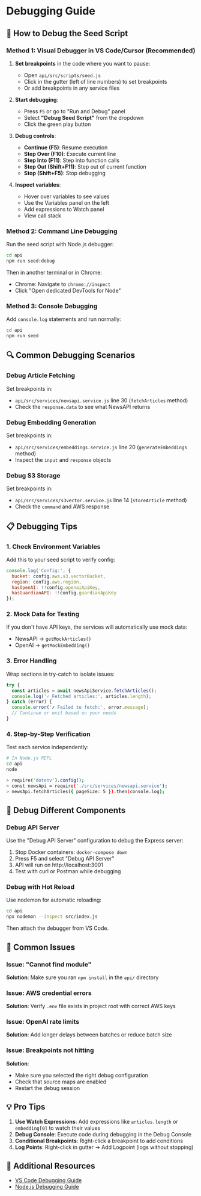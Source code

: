 # Debugging Guide

## 🐛 How to Debug the Seed Script

### Method 1: Visual Debugger in VS Code/Cursor (Recommended)

1. **Set breakpoints** in the code where you want to pause:
   - Open `api/src/scripts/seed.js`
   - Click in the gutter (left of line numbers) to set breakpoints
   - Or add breakpoints in any service files

2. **Start debugging**:
   - Press `F5` or go to "Run and Debug" panel
   - Select **"Debug Seed Script"** from the dropdown
   - Click the green play button

3. **Debug controls**:
   - **Continue (F5)**: Resume execution
   - **Step Over (F10)**: Execute current line
   - **Step Into (F11)**: Step into function calls
   - **Step Out (Shift+F11)**: Step out of current function
   - **Stop (Shift+F5)**: Stop debugging

4. **Inspect variables**:
   - Hover over variables to see values
   - Use the Variables panel on the left
   - Add expressions to Watch panel
   - View call stack

### Method 2: Command Line Debugging

Run the seed script with Node.js debugger:

```bash
cd api
npm run seed:debug
```

Then in another terminal or in Chrome:
- Chrome: Navigate to `chrome://inspect`
- Click "Open dedicated DevTools for Node"

### Method 3: Console Debugging

Add `console.log` statements and run normally:

```bash
cd api
npm run seed
```

## 🔍 Common Debugging Scenarios

### Debug Article Fetching

Set breakpoints in:
- `api/src/services/newsapi.service.js` line 30 (`fetchArticles` method)
- Check the `response.data` to see what NewsAPI returns

### Debug Embedding Generation

Set breakpoints in:
- `api/src/services/embeddings.service.js` line 20 (`generateEmbeddings` method)
- Inspect the `input` and `response` objects

### Debug S3 Storage

Set breakpoints in:
- `api/src/services/s3vector.service.js` line 14 (`storeArticle` method)
- Check the `command` and AWS response

## 📋 Debugging Tips

### 1. Check Environment Variables

Add this to your seed script to verify config:

```javascript
console.log('Config:', {
  bucket: config.aws.s3.vectorBucket,
  region: config.aws.region,
  hasOpenAI: !!config.openaiApiKey,
  hasGuardianAPI: !!config.guardianApiKey
});
```

### 2. Mock Data for Testing

If you don't have API keys, the services will automatically use mock data:
- NewsAPI → `getMockArticles()`
- OpenAI → `getMockEmbedding()`

### 3. Error Handling

Wrap sections in try-catch to isolate issues:

```javascript
try {
  const articles = await newsApiService.fetchArticles();
  console.log('✓ Fetched articles:', articles.length);
} catch (error) {
  console.error('✗ Failed to fetch:', error.message);
  // Continue or exit based on your needs
}
```

### 4. Step-by-Step Verification

Test each service independently:

```bash
# In Node.js REPL
cd api
node

> require('dotenv').config();
> const newsApi = require('./src/services/newsapi.service');
> newsApi.fetchArticles({ pageSize: 5 }).then(console.log);
```

## 🎯 Debug Different Components

### Debug API Server

Use the "Debug API Server" configuration to debug the Express server:

1. Stop Docker containers: `docker-compose down`
2. Press F5 and select "Debug API Server"
3. API will run on http://localhost:3001
4. Test with curl or Postman while debugging

### Debug with Hot Reload

Use nodemon for automatic reloading:

```bash
cd api
npx nodemon --inspect src/index.js
```

Then attach the debugger from VS Code.

## 🚨 Common Issues

### Issue: "Cannot find module"
**Solution**: Make sure you ran `npm install` in the `api/` directory

### Issue: AWS credential errors
**Solution**: Verify `.env` file exists in project root with correct AWS keys

### Issue: OpenAI rate limits
**Solution**: Add longer delays between batches or reduce batch size

### Issue: Breakpoints not hitting
**Solution**: 
- Make sure you selected the right debug configuration
- Check that source maps are enabled
- Restart the debug session

## 💡 Pro Tips

1. **Use Watch Expressions**: Add expressions like `articles.length` or `embedding[0]` to watch their values
2. **Debug Console**: Execute code during debugging in the Debug Console
3. **Conditional Breakpoints**: Right-click a breakpoint to add conditions
4. **Log Points**: Right-click in gutter → Add Logpoint (logs without stopping)

## 🔗 Additional Resources

- [VS Code Debugging Guide](https://code.visualstudio.com/docs/editor/debugging)
- [Node.js Debugging Guide](https://nodejs.org/en/docs/guides/debugging-getting-started/)

